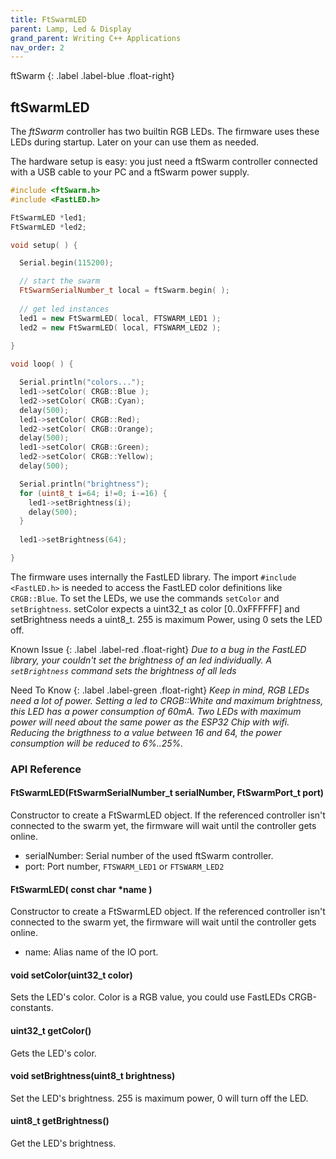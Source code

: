 ```yaml
---
title: FtSwarmLED
parent: Lamp, Led & Display
grand_parent: Writing C++ Applications
nav_order: 2
---
```

ftSwarm
{: .label .label-blue .float-right}
## ftSwarmLED

The *ftSwarm* controller has two builtin RGB LEDs. The firmware uses these LEDs during startup. Later on your can use them as needed.

The hardware setup is easy: you just need a ftSwarm controller connected with a USB cable to your PC and a ftSwarm power supply.

```cpp
#include <ftSwarm.h>
#include <FastLED.h>

FtSwarmLED *led1;
FtSwarmLED *led2;

void setup( ) {

  Serial.begin(115200);

  // start the swarm
  FtSwarmSerialNumber_t local = ftSwarm.begin( );
  
  // get led instances
  led1 = new FtSwarmLED( local, FTSWARM_LED1 );
  led2 = new FtSwarmLED( local, FTSWARM_LED2 );
  
}

void loop( ) {

  Serial.println("colors...");
  led1->setColor( CRGB::Blue );
  led2->setColor( CRGB::Cyan);
  delay(500);
  led1->setColor( CRGB::Red);
  led2->setColor( CRGB::Orange);
  delay(500);
  led1->setColor( CRGB::Green);
  led2->setColor( CRGB::Yellow);
  delay(500);

  Serial.println("brightness");
  for (uint8_t i=64; i!=0; i-=16) {
    led1->setBrightness(i);
    delay(500);
  }
  
  led1->setBrightness(64);

}
```

The firmware uses internally the FastLED library. The import `#include <FastLED.h>` is needed to access the FastLED color definitions like `CRGB::Blue`.
To set the LEDs, we use the commands `setColor` and `setBrightness`. setColor expects a uint32_t as color [0..0xFFFFFF] and setBrightness needs a uint8_t. 
255 is maximum Power, using 0 sets the LED off. 

Known Issue
{: .label .label-red .float-right}
*Due to a bug in the FastLED library, your couldn't set the brightness of an led individually. A `setBrightness` command sets the brightness of all leds*

Need To Know
{: .label .label-green .float-right}
*Keep in mind, RGB LEDs need a lot of power. Setting a led to CRGB::White and maximum brightness, this LED has a power consumption of 60mA.
Two LEDs with maximum power will need about the same power as the ESP32 Chip with wifi. Reducing the brigthness to a value between 16 and 64, 
the power consumption will be reduced to 6%..25%.*

### API Reference

#### FtSwarmLED(FtSwarmSerialNumber_t serialNumber, FtSwarmPort_t port)

Constructor to create a FtSwarmLED object. If the referenced controller isn't connected to the swarm yet, the firmware will wait until the controller gets online.

- serialNumber: Serial number of the used ftSwarm controller.
- port: Port number, `FTSWARM_LED1` or `FTSWARM_LED2`

#### FtSwarmLED( const char *name )

Constructor to create a FtSwarmLED object. If the referenced controller isn't connected to the swarm yet, the firmware will wait until the controller gets online.

- name: Alias name of the IO port.

#### void setColor(uint32_t color)

Sets the LED's color. Color is a RGB value, you could use FastLEDs CRGB-constants.

#### uint32_t getColor()

Gets the LED's color.

#### void setBrightness(uint8_t brightness)

Set the LED's brightness. 255 is maximum power, 0 will turn off the LED.

#### uint8_t getBrightness()

Get the LED's brightness.
